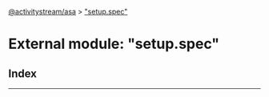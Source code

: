 [@activitystream/asa](../README.md) > ["setup.spec"](../modules/_setup_spec_.md)

# External module: "setup.spec"

## Index

---

